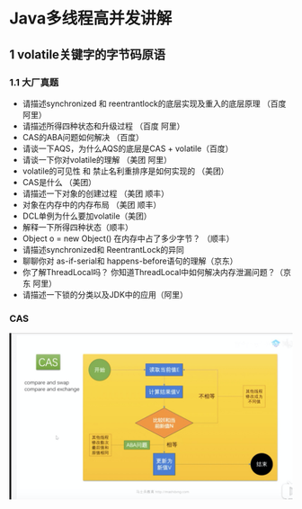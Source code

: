 # Java多线程高并发讲解

## 1 volatile关键字的字节码原语

### 1.1 大厂真题
* 请描述synchronized 和 reentrantlock的底层实现及重入的底层原理 （百度 阿里）
* 请描述所得四种状态和升级过程 （百度 阿里）
* CAS的ABA问题如何解决 （百度）
* 请谈一下AQS，为什么AQS的底层是CAS + volatile（百度）
* 请谈一下你对volatile的理解 （美团 阿里）
* volatile的可见性 和 禁止名利重排序是如何实现的 （美团）
* CAS是什么 （美团）
* 请描述一下对象的创建过程 （美团 顺丰）
* 对象在内存中的内存布局 （美团 顺丰）
* DCL单例为什么要加volatile（美团）
* 解释一下所得四种状态（顺丰）
* Object o = new Object() 在内存中占了多少字节？ （顺丰）
* 请描述synchronized和 ReentrantLock的异同
* 聊聊你对 as-if-serial和 happens-before语句的理解（京东）
* 你了解ThreadLocal吗？ 你知道ThreadLocal中如何解决内存泄漏问题？（京东 阿里）
* 请描述一下锁的分类以及JDK中的应用（阿里）


### CAS
![](07_thread/images/40B32C01-EBAD-4FA8-B6D5-EC4C18B9A95D.png)
